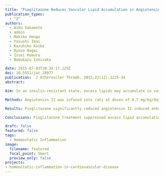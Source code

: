 ```yaml
---
title: "Pioglitazone Reduces Vascular Lipid Accumulation in Angiotensin II-Induced Hypertensive Rat"
publication_types:
  - "2"
authors:
  - Aiko Sakamoto
  - admin
  - Makiko Hongo
  - Yasushi Imai
  - Kazuhiko Koike
  - Ryozo Nagai
  - Issei Komuro
  - Nobukazu Ishizaka

date: 2015-07-03T20:34:17.125Z
doi: 10.5551/jat.28977
publication:  J Atheroscler Thromb. 2015;22(12):1225-34
abstract: 

Aim: In an insulin-resistant state, excess lipids may accumulate in various non-adipose tissues, leading to histological and functional damage. It has been suggested that peroxisome proliferator-activated receptor-gamma (PPARγ) may ameliorate disorganized lipid balance. In the current study, we analyzed whether pioglitazone, an agonist of PPARγ, reduces angiotensin II-induced vascular lipid accumulation.

Methods: Angiotensin II was infused into rats at doses of 0.7 mg/kg/day via a subcutaneously implanted osmotic minipump for 7 consecutive days. Pioglitazone was orally given at a dose of 2.5 mg/kg/day for 7 days.

Results: Pioglitazone significantly reduced angiotensin II-induced enhanced lipid deposition and superoxide production in the adventitia of the aorta, as detected by oil red O and dihydroethidium (DHE) staining, respectively. Increased DHE signals, some observed at the site of lipid deposition, were mainly localized in ED-1-positive monocytes/macrophages. Angiotensin II-induced upregulation of the expression of LDL receptor and Nox1 was inhibited by pioglitazone treatment. In addition, angiotensin II significantly reduced the expression of PCSK9, and this reduction was ameliorated by pioglitazone. On the other hand, pioglitazone did not significantly alter the expression of the phosphorylated forms of AMPKα and ACC, which was downregulated by angiotensin II.

Conclusions: Pioglitazone treatment suppressed excess lipid accumulation and superoxide production in the aorta in an angiotensin II-induced rat model of hypertension.

draft: false
featured: false
tags: 
  - Homeostatic Inflammation
image:
  filename: featured
  focal_point: Smart
  preview_only: false
projects: 
- homeostatic-inflammation-in-cardiovascular-disease
---
```

